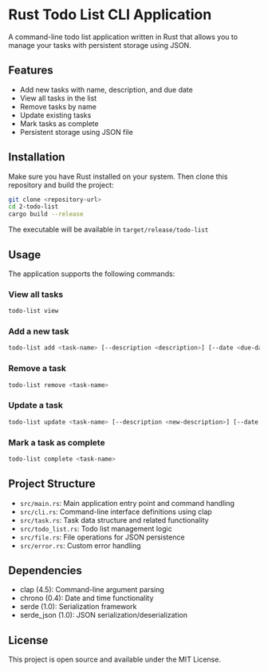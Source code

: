 # Rust Todo List CLI Application

A command-line todo list application written in Rust that allows you to manage your tasks with persistent storage using JSON.

## Features

- Add new tasks with name, description, and due date
- View all tasks in the list
- Remove tasks by name
- Update existing tasks
- Mark tasks as complete
- Persistent storage using JSON file

## Installation

Make sure you have Rust installed on your system. Then clone this repository and build the project:

```bash
git clone <repository-url>
cd 2-todo-list
cargo build --release
```

The executable will be available in `target/release/todo-list`

## Usage

The application supports the following commands:

### View all tasks
```bash
todo-list view
```

### Add a new task
```bash
todo-list add <task-name> [--description <description>] [--date <due-date>]
```

### Remove a task
```bash
todo-list remove <task-name>
```

### Update a task
```bash
todo-list update <task-name> [--description <new-description>] [--date <new-due-date>]
```

### Mark a task as complete
```bash
todo-list complete <task-name>
```

## Project Structure

- `src/main.rs`: Main application entry point and command handling
- `src/cli.rs`: Command-line interface definitions using clap
- `src/task.rs`: Task data structure and related functionality
- `src/todo_list.rs`: Todo list management logic
- `src/file.rs`: File operations for JSON persistence
- `src/error.rs`: Custom error handling

## Dependencies

- clap (4.5): Command-line argument parsing
- chrono (0.4): Date and time functionality
- serde (1.0): Serialization framework
- serde_json (1.0): JSON serialization/deserialization

## License

This project is open source and available under the MIT License.
